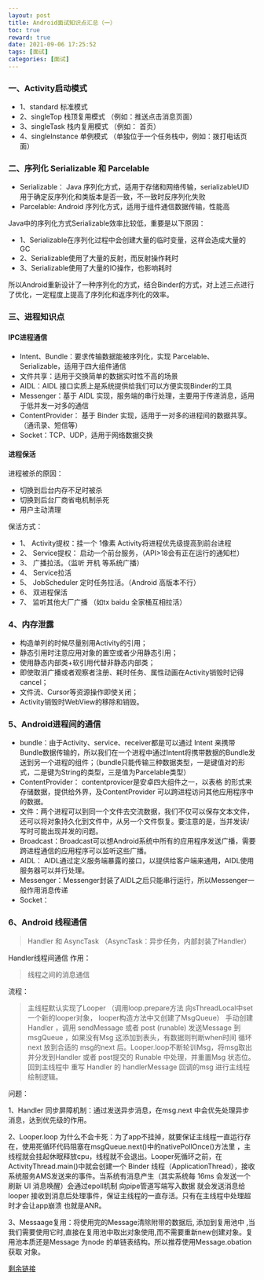 ```yaml
---
layout: post
title: Android面试知识点汇总（一）
toc: true
reward: true
date: 2021-09-06 17:25:52
tags: [面试]
categories: [面试]
---
```

### 一、Activity启动模式
* 1、standard 标准模式
* 2、singleTop 栈顶复用模式 （例如：推送点击消息页面）
* 3、singleTask 栈内复用模式 （例如： 首页）
* 4、singleInstance 单例模式 （单独位于一个任务栈中，例如：拨打电话页面）

### 二、序列化 Serializable 和 Parcelable

* Serializable： Java 序列化方式，适用于存储和网络传输，serializableUID 用于确定反序列化和类版本是否一致，不一致时反序列化失败
* Parcelable: Android 序列化方式，适用于组件通信数据传输，性能高

Java中的序列化方式Serializable效率比较低，重要是以下原因：
* 1、Serializable在序列化过程中会创建大量的临时变量，这样会造成大量的GC
* 2、Serializable使用了大量的反射，而反射操作耗时
* 3、Serializable使用了大量的IO操作，也影响耗时

所以Android重新设计了一种序列化的方式，结合Binder的方式，对上述三点进行了优化，一定程度上提高了序列化和返序列化的效率。

### 三、进程知识点
#### **IPC进程通信**

  * Intent、Bundle：要求传输数据能被序列化，实现 Parcelable、 Serializable，适用于四大组件通信
  * 文件共享：适用于交换简单的数据实时性不高的场景
  * AIDL：AIDL 接口实质上是系统提供给我们可以方便实现Binder的工具
  * Messenger：基于 AIDL 实现，服务端的串行处理，主要用于传递消息，适用于低并发一对多的通信
  * ContentProvider： 基于 Binder 实现，适用于一对多的进程间的数据共享。（通讯录、短信等）
  * Socket：TCP、UDP，适用于网络数据交换

#### **进程保活**
  进程被杀的原因：
  * 切换到后台内存不足时被杀
  * 切换到后台厂商省电机制杀死
  * 用户主动清理

  保活方式：
  * 1、 Activity提权：挂一个 1像素 Activity将进程优先级提高到前台进程
  * 2、 Service提权： 启动一个前台服务，（API>18会有正在运行的通知栏）
  * 3、 广播拉活。（监听 开机 等系统广播）
  * 4、 Service拉活
  * 5、 JobScheduler 定时任务拉活。（Android 高版本不行）
  * 6、 双进程保活
  * 7、 监听其他大厂广播 （如tx baidu 全家桶互相拉活）

### 4、内存泄露
* 构造单列的时候尽量别用Activity的引用；
* 静态引用时注意应用对象的置空或者少用静态引用；
* 使用静态内部类+软引用代替非静态内部类；
* 即使取消广播或者观察者注册、耗时任务、属性动画在Activity销毁时记得cancel；
* 文件流、Cursor等资源操作即使关闭；
* Activity销毁时WebView的移除和销毁。

### 5、Android进程间的通信
* bundle：由于Activity、service、receiver都是可以通过 Intent 来携带Bundle数据传输的，所以我们在一个进程中通过Intent将携带数据的Bundle发送到另一个进程的组件；（bundle只能传输三种数据类型，一是键值对的形式，二是键为String的类型，三是值为Parcelable类型）
* ContentProvider： contentprovicer是安卓四大组件之一，以表格 的形式来存储数据，提供给外界，及ContentProvider 可以跨进程访问其他应用程序中的数据。
* 文件：两个进程可以到同一个文件去交流数据，我们不仅可以保存文本文件，还可以将对象持久化到文件中，从另一个文件恢复。要注意的是，当并发读/写时可能出现并发的问题。
* Broadcast：Broadcast可以想Android系统中所有的应用程序发送广播，需要跨进程通信的应用程序可以监听这些广播。
* AIDL： AIDL通过定义服务端暴露的接口，以提供给客户端来通用，AIDL使用服务器可以并行处理。
* Messenger：Messenger封装了AIDL之后只能串行运行，所以Messenger一般作用消息传递
* Socket：

### 6、Android 线程通信
>Handler 和 AsyncTask （AsyncTask：异步任务，内部封装了Handler）

Handler线程间通信
作用：
>线程之间的消息通信

流程：

>主线程默认实现了Looper （调用loop.prepare方法 向sThreadLocal中set一个新的looper对象， looper构造方法中又创建了MsgQueue） 手动创建Handler ，调用 sendMessage 或者 post (runable) 发送Message 到 msgQueue ，如果没有Msg 这添加到表头，有数据则判断when时间 循环next 放到合适的 msg的next 后。Looper.loop不断轮训Msg，将msg取出 并分发到Handler 或者 post提交的 Runable 中处理，并重置Msg 状态位。回到主线程中 重写 Handler 的 handlerMessage 回调的msg 进行主线程绘制逻辑。

问题：

1、Handler 同步屏障机制：通过发送异步消息，在msg.next 中会优先处理异步消息，达到优先级的作用。

2、Looper.loop 为什么不会卡死：为了app不挂掉，就要保证主线程一直运行存在，使用死循环代码阻塞在msgQueue.next()中的nativePollOnce()方法里 ，主线程就会挂起休眠释放cpu，线程就不会退出。Looper死循环之前，在ActivityThread.main()中就会创建一个 Binder 线程（ApplicationThread），接收系统服务AMS发送来的事件。当系统有消息产生（其实系统每 16ms 会发送一个刷新 UI 消息唤醒）会通过epoll机制 向pipe管道写端写入数据 就会发送消息给 looper 接收到消息后处理事件，保证主线程的一直存活。只有在主线程中处理超时才会让app崩溃 也就是ANR。

3、Messaage复用：将使用完的Message清除附带的数据后, 添加到复用池中 ,当我们需要使用它时,直接在复用池中取出对象使用,而不需要重新new创建对象。复用池本质还是Message 为node 的单链表结构。所以推荐使用Message.obation获取 对象。


[剩余链接](https://mp.weixin.qq.com/s/dyCEnsdUo-AGhqeCzN0E5w)